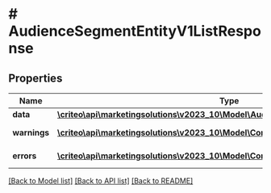 # # AudienceSegmentEntityV1ListResponse

## Properties

Name | Type | Description | Notes
------------ | ------------- | ------------- | -------------
**data** | [**\criteo\api\marketingsolutions\v2023_10\Model\AudienceSegmentEntityV1Resource[]**](AudienceSegmentEntityV1Resource.md) |  | [optional]
**warnings** | [**\criteo\api\marketingsolutions\v2023_10\Model\CommonProblem[]**](CommonProblem.md) |  | [optional] [readonly]
**errors** | [**\criteo\api\marketingsolutions\v2023_10\Model\CommonProblem[]**](CommonProblem.md) |  | [optional] [readonly]

[[Back to Model list]](../../README.md#models) [[Back to API list]](../../README.md#endpoints) [[Back to README]](../../README.md)
